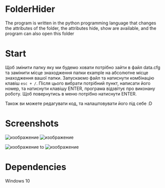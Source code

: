 # FolderHider
The program is written in the python programming language that changes the attributes of the folder, the attributes hide, show are available, and the program can also open this folder

# Start
Щоб змінити папку яку ми будемо ховати потрібно зайти в файл data.cfg та замінити місце знаходження папки example на абсолютне місце знаходження вашої папки.
Запускаємо файл та натиснути комбінацію клавіш `esc + /`.
Після цього вибрати потрібний пункт, написати його номер, та натиснути клавішу ENTER, програма відзвітує про виконану роботу.
Щоб повернутись в меню потрібно натиснути ENTER.


Також ви можете редагувати код, та налаштовувати його під себе :D

# Screenshots
![изображение](https://user-images.githubusercontent.com/71918286/211155492-8ac40102-4327-4ada-97cd-a6266db9cd0d.png)
![изображение](https://user-images.githubusercontent.com/71918286/211155727-2a2db6b9-5d47-4c72-9222-5da6a46bfe5d.png)


![изображение](https://user-images.githubusercontent.com/71918286/211155749-b11f05f7-d89e-4b86-be26-f6052b40e1fb.png) to ![изображение](https://user-images.githubusercontent.com/71918286/211155756-df278c17-c635-4534-99a7-fb97d5705f6b.png)


# Dependencies 
Windows 10
